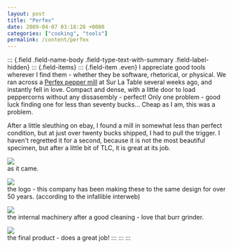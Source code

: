 ```yaml
---
layout: post
title: "Perfex"
date: 2009-04-07 03:18:28 +0000
categories: ["cooking", "tools"]
permalink: /content/perfex
---
```

::: {.field .field-name-body .field-type-text-with-summary .field-label-hidden}
::: {.field-items}
::: {.field-item .even}
I appreciate good tools wherever I find them - whether they be software,
rhetorical, or physical. We ran across a [Perfex pepper
mill](http://www.amazon.com/gp/product/B000ZGYZCI?ie=UTF8&tag=thereluhack-20&linkCode=as2&camp=1789&creative=9325&creativeASIN=B000ZGYZCI)
at Sur La Table several weeks ago, and instantly fell in love. Compact
and dense, with a little door to load peppercorns without any
dissasembly - perfect! Only one problem - good luck finding one for less
than seventy bucks\... Cheap as I am, this was a problem.

After a little sleuthing on ebay, I found a mill in somewhat less than
perfect condition, but at just over twenty bucks shipped, I had to pull
the trigger. I haven\'t regretted it for a second, because it is not the
most beautiful specimen, but after a little bit of TLC, it is great at
its job.

![](http://reluctanthacker.rollett.org/sites/default/files/IMG_8604_1.JPG)\
as it came.

![](http://reluctanthacker.rollett.org/sites/default/files/IMG_8611_1.JPG)\
the logo - this company has been making these to the same design for
over 50 years. (according to the infallible interweb)

![](http://reluctanthacker.rollett.org/sites/default/files/IMG_8615.JPG)\
the internal machinery after a good cleaning - love that burr grinder.

![](http://reluctanthacker.rollett.org/sites/default/files/IMG_8624.JPG)\
the final product - does a great job!
:::
:::
:::

